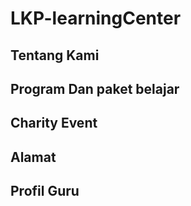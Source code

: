 # LKP-learningCenter

## Tentang Kami
## Program Dan paket belajar
## Charity Event
## Alamat
## Profil Guru
